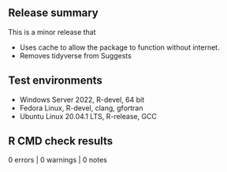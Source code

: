 ## Release summary

This is a minor release that

* Uses cache to allow the package to function without internet.
* Removes tidyverse from Suggests

## Test environments
* Windows Server 2022, R-devel, 64 bit
* Fedora Linux, R-devel, clang, gfortran
* Ubuntu Linux 20.04.1 LTS, R-release, GCC

## R CMD check results

0 errors | 0 warnings | 0 notes
